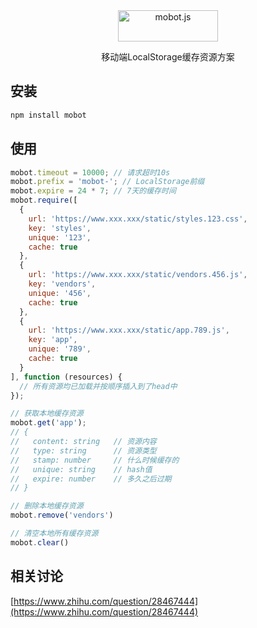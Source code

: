 <div align="center">
  <img width="160" height="50" src="https://github.com/moyus/mobot/raw/master/logo.svg?sanitize=true" alt="mobot.js" />
  <p>移动端LocalStorage缓存资源方案</p>
</div>

## 安装
```bash
npm install mobot
```

## 使用
```javascript
mobot.timeout = 10000; // 请求超时10s
mobot.prefix = 'mobot-'; // LocalStorage前缀
mobot.expire = 24 * 7; // 7天的缓存时间
mobot.require([
  {
    url: 'https://www.xxx.xxx/static/styles.123.css',
    key: 'styles',
    unique: '123',
    cache: true
  },
  {
    url: 'https://www.xxx.xxx/static/vendors.456.js',
    key: 'vendors',
    unique: '456',
    cache: true
  },
  {
    url: 'https://www.xxx.xxx/static/app.789.js',
    key: 'app',
    unique: '789',
    cache: true
  }
], function (resources) {
  // 所有资源均已加载并按顺序插入到了head中
});

// 获取本地缓存资源
mobot.get('app');
// {
//   content: string   // 资源内容
//   type: string      // 资源类型
//   stamp: number     // 什么时候缓存的
//   unique: string    // hash值
//   expire: number    // 多久之后过期
// }

// 删除本地缓存资源
mobot.remove('vendors')

// 清空本地所有缓存资源
mobot.clear()
```

## 相关讨论
[https://www.zhihu.com/question/28467444](https://www.zhihu.com/question/28467444)
